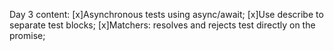 Day 3 content:
[x]Asynchronous tests using async/await;
[x]Use describe to separate test blocks;
[x]Matchers: resolves and rejects test directly on the promise;
